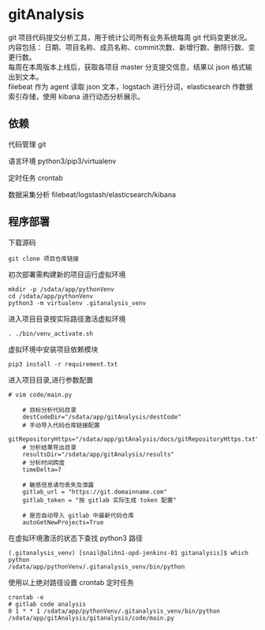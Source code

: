 # gitAnalysis
git 项目代码提交分析工具，用于统计公司所有业务系统每周 git 代码变更状况。</br>
内容包括： 日期、项目名称、成员名称、commit次数、新增行数、删除行数、变更行数。</br>
每周在本周版本上线后，获取各项目 master 分支提交信息，结果以 json 格式输出到文本。</br>
filebeat 作为 agent 读取 json 文本，logstach 进行分词，elasticsearch 作数据索引存储，使用 kibana 进行动态分析展示。</br>

## 依赖
代码管理 git</br>

语言环境 python3/pip3/virtualenv</br>

定时任务 crontab</br>

数据采集分析 filebeat/logstash/elasticsearch/kibana</br>

## 程序部署
下载源码
```
git clone 项目仓库链接
```
初次部署需构建新的项目运行虚拟环境
```
mkdir -p /sdata/app/pythonVenv
cd /sdata/app/pythonVenv
python3 -m virtualenv .gitanalysis_venv
```
进入项目目录按实际路径激活虚拟环境
```
. ./bin/venv_activate.sh
```
虚拟环境中安装项目依赖模块
```
pip3 install -r requirement.txt
```
进入项目目录,进行参数配置
```
# vim code/main.py

    # 目标分析代码目录
    destCodeDir="/sdata/app/gitAnalysis/destCode"
    # 手动导入代码仓库链接配置
    gitRepositoryHttps="/sdata/app/gitAnalysis/docs/gitRepositoryHttps.txt"
    # 分析结果导出目录
    resultsDir="/sdata/app/gitAnalysis/results"
    # 分析时间跨度
    timeDelta=7

    # 敏感信息请勿丢失及泄露
    gitlab_url = "https://git.domainname.com"
    gitlab_token = "按 gitlab 实际生成 token 配置"

    # 是否自动导入 gitlab 中最新代码仓库
    autoGetNewProjects=True

```
在虚拟环境激活的状态下查找 python3 路径
```
(.gitanalysis_venv) [snail@alihn1-opd-jenkins-01 gitanalysis]$ which python
/sdata/app/pythonVenv/.gitanalysis_venv/bin/python
```
使用以上绝对路径设置 crontab 定时任务
```
crontab -e
# gitlab code analysis
0 1 * * 1 /sdata/app/pythonVenv/.gitanalysis_venv/bin/python /sdata/app/gitAnalysis/gitanalysis/code/main.py
```
